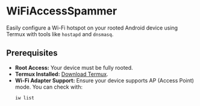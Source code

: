 # WiFiAccessSpammer

Easily configure a Wi-Fi hotspot on your rooted Android device using Termux with tools like `hostapd` and `dnsmasq`.

## Prerequisites

- **Root Access:** Your device must be fully rooted.
- **Termux Installed:** [Download Termux](https://f-droid.org/en/packages/com.termux/).
- **Wi-Fi Adapter Support:** Ensure your device supports AP (Access Point) mode. You can check with:
  ```bash
  iw list
